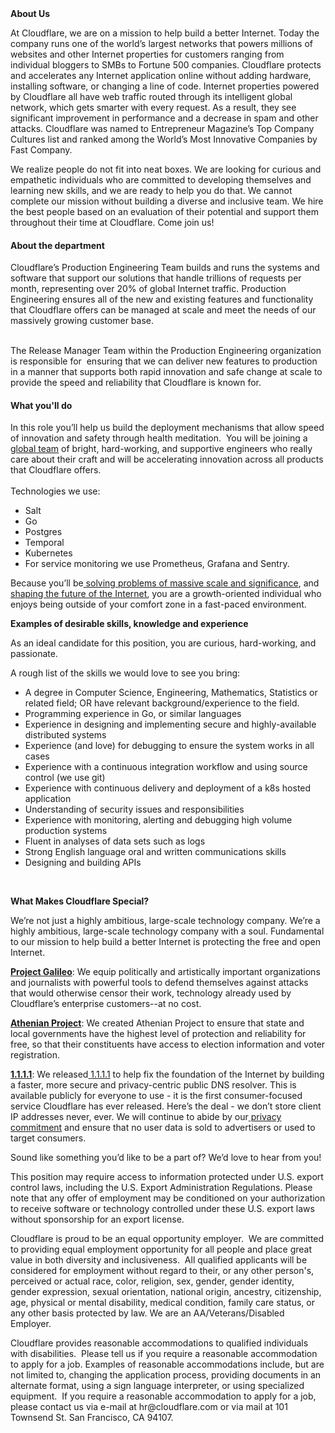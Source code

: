 <div class="content-intro">
	<div><strong>About Us</strong></div>
	<div>
		<p>At Cloudflare, we are on a mission to help build a better Internet. Today the company runs one of the world’s largest networks that powers millions of websites and other Internet properties for customers ranging from individual bloggers to SMBs to Fortune 500 companies. Cloudflare protects and accelerates any Internet application online without adding hardware, installing software, or changing a line of code. Internet properties powered by Cloudflare all have web traffic routed through its intelligent global network, which gets smarter with every request. As a result, they see significant improvement in performance and a decrease in spam and other attacks. Cloudflare was named to Entrepreneur Magazine’s Top Company Cultures list and ranked among the World’s Most Innovative Companies by Fast Company.&nbsp;</p>
		<p><span style="font-weight: 400;">We realize people do not fit into neat boxes. We are looking for curious and empathetic individuals who are committed to developing themselves and learning new skills, and we are ready to help you do that. We cannot complete our mission without building a diverse and inclusive team. We hire the best people based on an evaluation of their potential and support them throughout their time at Cloudflare. Come join us!&nbsp;</span></p>
	</div>
</div>
<h4>About the department</h4>
<p>Cloudflare’s Production Engineering Team builds and runs the systems and software that support our solutions that handle trillions of requests per month, representing over 20% of global Internet traffic. Production Engineering ensures all of the new and existing features and functionality that Cloudflare offers can be managed at scale and meet the needs of our massively growing customer base.</p>
<p><br>The Release Manager Team within the Production Engineering organization is responsible for&nbsp; ensuring that we can deliver new features to production in a manner that supports both rapid innovation and safe change at scale to provide the speed and reliability that Cloudflare is known for.</p>
<h4>What you'll do</h4>
<p>In this role you’ll help us build the deployment mechanisms that allow speed of innovation and safety through health meditation.&nbsp; You will be joining a<a href="https://blog.cloudflare.com/cloudflares-first-year-in-lisbon/"> global team</a> of bright, hard-working, and supportive engineers who really care about their craft and will be accelerating innovation across all products that Cloudflare offers.<br><br>Technologies we use:</p>
<ul>
	<li>Salt</li>
	<li>Go</li>
	<li>Postgres</li>
	<li>Temporal</li>
	<li>Kubernetes</li>
	<li>For service monitoring we use Prometheus, Grafana and Sentry.</li>
</ul>
<p>Because you’ll be<a href="https://blog.cloudflare.com/gateway-swg/"> solving problems of massive scale and significance</a>, and<a href="https://blog.cloudflare.com/solarwinds-orion-compromise-trend-data/"> shaping the future of the Internet</a>, you are a growth-oriented individual who enjoys being outside of your comfort zone in a fast-paced environment.</p>
<p><strong>Examples of desirable skills, knowledge and experience</strong></p>
<p>As an ideal candidate for this position, you are curious, hard-working, and passionate.</p>
<p>A rough list of the skills we would love to see you bring:</p>
<ul>
	<li>A degree in Computer Science, Engineering, Mathematics, Statistics or related field; OR have relevant background/experience to the field.</li>
	<li>Programming experience in Go, or similar languages</li>
	<li>Experience in designing and implementing secure and highly-available distributed systems</li>
	<li>Experience (and love) for debugging to ensure the system works in all cases</li>
	<li>Experience with a continuous integration workflow and using source control (we use git)</li>
	<li>Experience with continuous delivery and deployment of a k8s hosted application</li>
	<li>​​Understanding of security issues and responsibilities</li>
	<li>Experience with monitoring, alerting and debugging high volume production systems</li>
	<li>Fluent in analyses of data sets such as logs</li>
	<li>Strong English language oral and written communications skills</li>
	<li>Designing and building APIs</li>
</ul>
<p>&nbsp;</p>
<div class="content-conclusion">
	<p><strong>What Makes Cloudflare Special?</strong></p>
	<p><span style="font-weight: 400;">We’re not just a highly ambitious, large-scale technology company. We’re a highly ambitious, large-scale technology company with a soul. Fundamental to our mission to help build a better Internet is protecting the free and open Internet.</span></p>
	<p><a href="https://blog.cloudflare.com/protecting-free-expression-online/"><strong>Project Galileo</strong></a><span style="font-weight: 400;">: We equip politically and artistically important organizations and journalists with powerful tools to defend themselves against attacks that would otherwise censor their work, technology already used by Cloudflare’s enterprise customers--at no cost.</span></p>
	<p><strong><a href="https://www.cloudflare.com/athenian/">Athenian Project</a></strong><span style="font-weight: 400;">: We created Athenian Project to ensure that state and local governments have the highest level of protection and reliability for free, so that their constituents have access to election information and voter registration.</span></p>
	<p><a href="https://1.1.1.1/"><strong>1.1.1.1</strong></a><span style="font-weight: 400;">: We released</span><a href="https://1.1.1.1/"> <span style="font-weight: 400;">1.1.1.1</span></a><span style="font-weight: 400;"> to help fix the foundation of the Internet by building a faster, more secure and privacy-centric public DNS resolver. This is available publicly for everyone to use - it is the first consumer-focused service Cloudflare has ever released. Here’s the deal - we don’t store client IP addresses never, ever. We will continue to abide by our</span><a href="https://developers.cloudflare.com/1.1.1.1/privacy/public-dns-resolver"> privacy commitment</a><span style="font-weight: 400;"> and ensure that no user data is sold to advertisers or used to target consumers.</span></p>
	<p><span style="font-weight: 400;">Sound like something you’d like to be a part of? We’d love to hear from you!</span></p>
	<p><span style="font-weight: 400;">This position may require access to information protected under U.S. export control laws, including the U.S. Export Administration Regulations. Please note that any offer of employment may be conditioned on your authorization to receive software or technology controlled under these U.S. export laws without sponsorship for an export license.</span></p>
	<p><span style="font-weight: 400;">Cloudflare is proud to be an equal opportunity employer. &nbsp;We are committed to providing equal employment opportunity for all people and place great value in both diversity and inclusiveness. &nbsp;All qualified applicants will be considered for employment without regard to their, or any other person's, perceived or actual</span> <span style="font-weight: 400;">race, color, religion, sex, gender, gender identity, gender expression, sexual orientation, national origin, ancestry, citizenship, age, physical or mental disability, medical condition, family care status, or any other basis protected by law. </span><span style="font-weight: 400;">We are an AA/Veterans/Disabled Employer.</span></p>
	<p><span style="font-weight: 400;">Cloudflare provides reasonable accommodations to qualified individuals with disabilities. &nbsp;Please tell us if you require a reasonable accommodation to apply for a job. Examples of reasonable accommodations include, but are not limited to, changing the application process, providing documents in an alternate format, using a sign language interpreter, or using specialized equipment. &nbsp;If you require a reasonable accommodation to apply for a job, please contact us via e-mail at </span><span style="font-weight: 400;">hr@cloudflare.com</span><span style="font-weight: 400;"> or via mail at 101 Townsend St. San Francisco, CA 94107.</span></p>
</div>